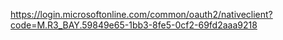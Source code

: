 https://login.microsoftonline.com/common/oauth2/nativeclient?code=M.R3_BAY.59849e65-1bb3-8fe5-0cf2-69fd2aaa9218